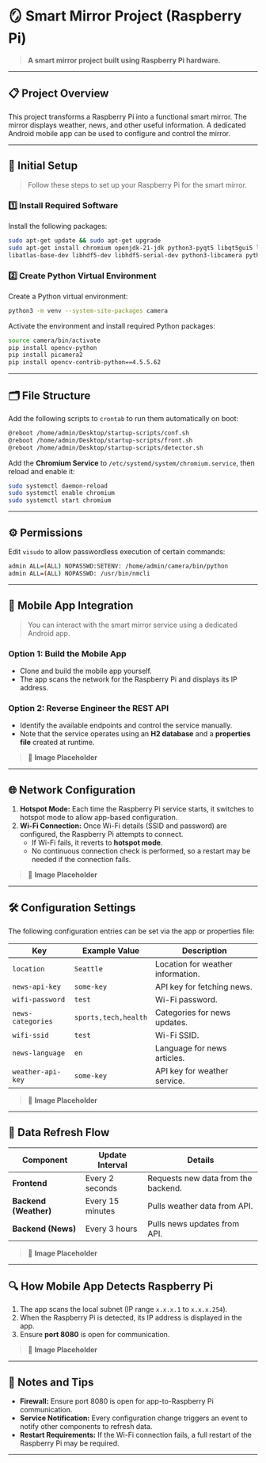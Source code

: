 # **🪞 Smart Mirror Project (Raspberry Pi)**
> **A smart mirror project built using Raspberry Pi hardware.**

---

## **📋 Project Overview**
This project transforms a Raspberry Pi into a functional smart mirror. The mirror displays weather, news, and other useful information. A dedicated Android mobile app can be used to configure and control the mirror.

---

## **🔧 Initial Setup**
> Follow these steps to set up your Raspberry Pi for the smart mirror.

### **1️⃣ Install Required Software**
Install the following packages:  
```bash
sudo apt-get update && sudo apt-get upgrade
sudo apt-get install chromium openjdk-21-jdk python3-pyqt5 libqt5gui5 libqt5test5 \
libatlas-base-dev libhdf5-dev libhdf5-serial-dev python3-libcamera python3-kms++ -y
```

### **2️⃣ Create Python Virtual Environment**
Create a Python virtual environment:  
```bash
python3 -m venv --system-site-packages camera
```
Activate the environment and install required Python packages:  
```bash
source camera/bin/activate
pip install opencv-python
pip install picamera2
pip install opencv-contrib-python==4.5.5.62
```

---

## **🗂️ File Structure**
Add the following scripts to `crontab` to run them automatically on boot:  
```bash
@reboot /home/admin/Desktop/startup-scripts/conf.sh
@reboot /home/admin/Desktop/startup-scripts/front.sh
@reboot /home/admin/Desktop/startup-scripts/detector.sh
```

Add the **Chromium Service** to `/etc/systemd/system/chromium.service`, then reload and enable it:  
```bash
sudo systemctl daemon-reload
sudo systemctl enable chromium
sudo systemctl start chromium
```

---

## **⚙️ Permissions**
Edit `visudo` to allow passwordless execution of certain commands:  
```bash
admin ALL=(ALL) NOPASSWD:SETENV: /home/admin/camera/bin/python
admin ALL=(ALL) NOPASSWD: /usr/bin/nmcli
```

---

## **📱 Mobile App Integration**
> You can interact with the smart mirror service using a dedicated Android app.

### **Option 1: Build the Mobile App**
- Clone and build the mobile app yourself.  
- The app scans the network for the Raspberry Pi and displays its IP address.  

### **Option 2: Reverse Engineer the REST API**
- Identify the available endpoints and control the service manually.  
- Note that the service operates using an **H2 database** and a **properties file** created at runtime.  

> 📸 **Image Placeholder**

---

## **🌐 Network Configuration**
1. **Hotspot Mode:** Each time the Raspberry Pi service starts, it switches to hotspot mode to allow app-based configuration.  
2. **Wi-Fi Connection:** Once Wi-Fi details (SSID and password) are configured, the Raspberry Pi attempts to connect.  
   - If Wi-Fi fails, it reverts to **hotspot mode**.  
   - No continuous connection check is performed, so a restart may be needed if the connection fails.  

> 📸 **Image Placeholder**

---

## **🛠️ Configuration Settings**
The following configuration entries can be set via the app or properties file:

| **Key**           | **Example Value**       | **Description**                  |
|-------------------|-----------------------|-----------------------------------|
| `location`        | `Seattle`             | Location for weather information. |
| `news-api-key`    | `some-key`            | API key for fetching news.        |
| `wifi-password`   | `test`                | Wi-Fi password.                   |
| `news-categories` | `sports,tech,health`  | Categories for news updates.      |
| `wifi-ssid`       | `test`                | Wi-Fi SSID.                       |
| `news-language`   | `en`                  | Language for news articles.       |
| `weather-api-key` | `some-key`            | API key for weather service.      |

> 📸 **Image Placeholder**

---

## **🔄 Data Refresh Flow**
| **Component**      | **Update Interval**  | **Details**                         |
|-------------------|---------------------|--------------------------------------|
| **Frontend**       | Every 2 seconds     | Requests new data from the backend.  |
| **Backend (Weather)** | Every 15 minutes | Pulls weather data from API.        |
| **Backend (News)**    | Every 3 hours    | Pulls news updates from API.        |

> 📸 **Image Placeholder** 

---

## **🔍 How Mobile App Detects Raspberry Pi**
1. The app scans the local subnet (IP range `x.x.x.1` to `x.x.x.254`).  
2. When the Raspberry Pi is detected, its IP address is displayed in the app.  
3. Ensure **port 8080** is open for communication.  

> 📸 **Image Placeholder**

---

## **📢 Notes and Tips**
- **Firewall:** Ensure port 8080 is open for app-to-Raspberry Pi communication.  
- **Service Notification:** Every configuration change triggers an event to notify other components to refresh data.  
- **Restart Requirements:** If the Wi-Fi connection fails, a full restart of the Raspberry Pi may be required.  

---
